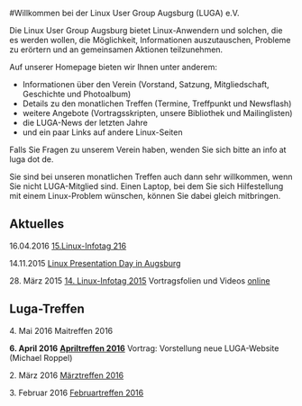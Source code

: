 #Willkommen bei der Linux User Group Augsburg (LUGA) e.V.

Die Linux User Group Augsburg bietet Linux-Anwendern und solchen, die es werden wollen, die Möglichkeit, Informationen auszutauschen, Probleme zu erörtern und an gemeinsamen Aktionen teilzunehmen.

Auf unserer Homepage bieten wir Ihnen unter anderem:

* Informationen über den Verein (Vorstand, Satzung, Mitgliedschaft, Geschichte und Photoalbum)
* Details zu den monatlichen Treffen (Termine, Treffpunkt und Newsflash)
* weitere Angebote (Vortragsskripten, unsere Bibliothek und Mailinglisten)
* die LUGA-News der letzten Jahre
* und ein paar Links auf andere Linux-Seiten

Falls Sie Fragen zu unserem Verein haben, wenden Sie sich bitte an info at luga dot de.

Sie sind bei unseren monatlichen Treffen auch dann sehr willkommen, wenn Sie nicht LUGA-Mitglied sind. Einen Laptop, bei dem Sie sich Hilfestellung mit einem Linux-Problem wünschen, können Sie dabei gleich mitbringen. 

## Aktuelles
<span class="ib">16.04.2016</span>
<span class="ib">[15.Linux-Infotag 216](Infotag_2016/)</span>

<span class="ib">14.11.2015</span>
<span class="ib">[Linux Presentation Day in Augsburg](http://www.luga.de/Aktionen/LPD-2015/)</span>  

<span class="ib">28. März 2015</span>
<span class="ib">[14. Linux-Infotag 2015](http://www.luga.de/Aktionen/LIT-2015/)</span>
<span class="ib">Vortragsfolien und Videos [online](http://www.luga.de/Aktionen/LIT-2015/Programm/)</span>

## Luga-Treffen
<span class="ib">4. Mai 2016</span>
<span class="ib">Maitreffen 2016</span>

<span class="ib">**6. April 2016**</span>
<span class="ib">[__Apriltreffen 2016__](http://www.luga.de/Treffen/Termine/04_2016)</span>
<span class="ib">Vortrag: Vorstellung neue LUGA-Website (Michael Roppel)</span>

<span class="ib">2. März 2016</span>
<span class="ib">[Märztreffen 2016](http://www.luga.de/Treffen/Termine/03_2016)</span>

<span class="ib">3. Februar 2016</span>
<span class="ib">[Februartreffen 2016](http://www.luga.de/Treffen/Termine/02_2016)</span>

